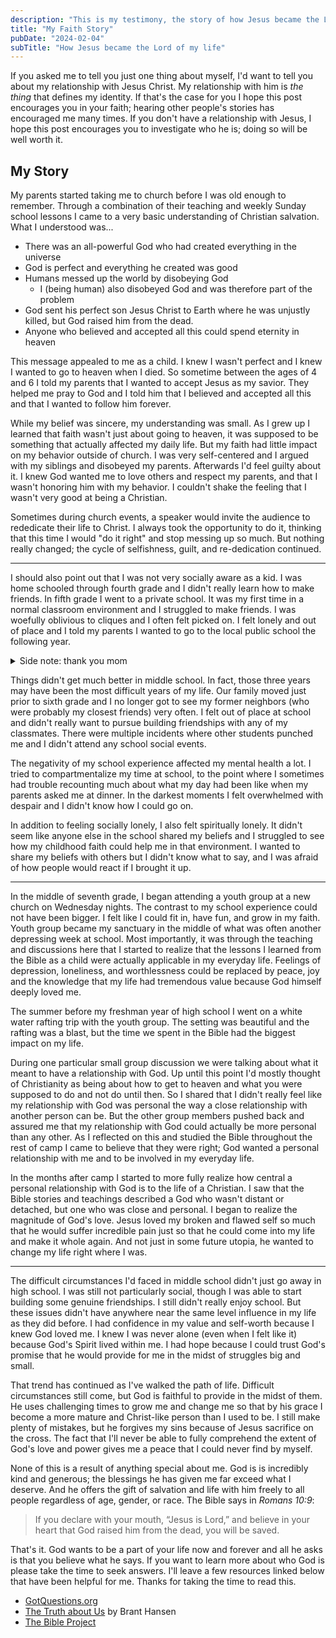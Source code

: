 ```yaml
---
description: "This is my testimony, the story of how Jesus became the Lord of my life."
title: "My Faith Story"
pubDate: "2024-02-04"
subTitle: "How Jesus became the Lord of my life"
---
```


If you asked me to tell you just one thing about myself, I'd want to tell you about my relationship with Jesus Christ. My relationship with him is _the thing_ that defines my identity. If that's the case for you I hope this post encourages you in your faith; hearing other people's stories has encouraged me many times. If you don't have a relationship with Jesus, I hope this post encourages you to investigate who he is; doing so will be well worth it.

## My Story

My parents started taking me to church before I was old enough to remember. Through a combination of their teaching and weekly Sunday school lessons I came to a very basic understanding of Christian salvation. What I understood was...

-   There was an all-powerful God who had created everything in the universe
-   God is perfect and everything he created was good
-   Humans messed up the world by disobeying God
    -   I (being human) also disobeyed God and was therefore part of the problem
-   God sent his perfect son Jesus Christ to Earth where he was unjustly killed, but God raised him from the dead.
-   Anyone who believed and accepted all this could spend eternity in heaven

This message appealed to me as a child. I knew I wasn't perfect and I knew I wanted to go to heaven when I died. So sometime between the ages of 4 and 6 I told my parents that I wanted to accept Jesus as my savior. They helped me pray to God and I told him that I believed and accepted all this and that I wanted to follow him forever.

While my belief was sincere, my understanding was small. As I grew up I learned that faith wasn't just about going to heaven, it was supposed to be something that actually affected my daily life. But my faith had little impact on my behavior outside of church. I was very self-centered and I argued with my siblings and disobeyed my parents. Afterwards I'd feel guilty about it. I knew God wanted me to love others and respect my parents, and that I wasn't honoring him with my behavior. I couldn't shake the feeling that I wasn't very good at being a Christian.

Sometimes during church events, a speaker would invite the audience to rededicate their life to Christ. I always took the opportunity to do it, thinking that this time I would "do it right" and stop messing up so much. But nothing really changed; the cycle of selfishness, guilt, and re-dedication continued.

<hr />

I should also point out that I was not very socially aware as a kid. I was home schooled through fourth grade and I didn't really learn how to make friends. In fifth grade I went to a private school. It was my first time in a normal classroom environment and I struggled to make friends. I was woefully oblivious to cliques and I often felt picked on. I felt lonely and out of place and I told my parents I wanted to go to the local public school the following year.

<details>
	<summary>Side note: thank you mom</summary>

As I proofread I'm realizing this may sound as though home schooling was a bad experience or that my parents didn't care about my social development. Nothing could be further from the truth. My mom put in countless hours and many tears to ensure she was giving me and my siblings a good education and I enjoyed being home schooled. My parents made sure I participated in extra curricular activities in part so that I would get more experience being around other kids.

</details>

Things didn't get much better in middle school. In fact, those three years may have been the most difficult years of my life. Our family moved just prior to sixth grade and I no longer got to see my former neighbors (who were probably my closest friends) very often. I felt out of place at school and didn't really want to pursue building friendships with any of my classmates. There were multiple incidents where other students punched me and I didn't attend any school social events.

The negativity of my school experience affected my mental health a lot. I tried to compartmentalize my time at school, to the point where I sometimes had trouble recounting much about what my day had been like when my parents asked me at dinner. In the darkest moments I felt overwhelmed with despair and I didn't know how I could go on.

In addition to feeling socially lonely, I also felt spiritually lonely. It didn't seem like anyone else in the school shared my beliefs and I struggled to see how my childhood faith could help me in that environment. I wanted to share my beliefs with others but I didn't know what to say, and I was afraid of how people would react if I brought it up.

<hr />

In the middle of seventh grade, I began attending a youth group at a new church on Wednesday nights. The contrast to my school experience could not have been bigger. I felt like I could fit in, have fun, and grow in my faith. Youth group became my sanctuary in the middle of what was often another depressing week at school. Most importantly, it was through the teaching and discussions here that I started to realize that the lessons I learned from the Bible as a child were actually applicable in my everyday life. Feelings of depression, loneliness, and worthlessness could be replaced by peace, joy and the knowledge that my life had tremendous value because God himself deeply loved me.

The summer before my freshman year of high school I went on a white water rafting trip with the youth group. The setting was beautiful and the rafting was a blast, but the time we spent in the Bible had the biggest impact on my life.

During one particular small group discussion we were talking about what it meant to have a relationship with God. Up until this point I'd mostly thought of Christianity as being about how to get to heaven and what you were supposed to do and not do until then. So I shared that I didn't really feel like my relationship with God was personal the way a close relationship with another person can be. But the other group members pushed back and assured me that my relationship with God could actually be more personal than any other. As I reflected on this and studied the Bible throughout the rest of camp I came to believe that they were right; God wanted a personal relationship with me and to be involved in my everyday life.

In the months after camp I started to more fully realize how central a personal relationship with God is to the life of a Christian. I saw that the Bible stories and teachings described a God who wasn't distant or detached, but one who was close and personal. I began to realize the magnitude of God's love. Jesus loved my broken and flawed self so much that he would suffer incredible pain just so that he could come into my life and make it whole again. And not just in some future utopia, he wanted to change my life right where I was.

<hr />

The difficult circumstances I'd faced in middle school didn't just go away in high school. I was still not particularly social, though I was able to start building some genuine friendships. I still didn't really enjoy school. But these issues didn't have anywhere near the same level influence in my life as they did before. I had confidence in my value and self-worth because I knew God loved me. I knew I was never alone (even when I felt like it) because God's Spirit lived within me. I had hope because I could trust God's promise that he would provide for me in the midst of struggles big and small.

That trend has continued as I've walked the path of life. Difficult circumstances still come, but God is faithful to provide in the midst of them. He uses challenging times to grow me and change me so that by his grace I become a more mature and Christ-like person than I used to be. I still make plenty of mistakes, but he forgives my sins because of Jesus sacrifice on the cross. The fact that I'll never be able to fully comprehend the extent of God's love and power gives me a peace that I could never find by myself.

None of this is a result of anything special about me. God is is incredibly kind and generous; the blessings he has given me far exceed what I deserve. And he offers the gift of salvation and life with him freely to all people regardless of age, gender, or race. The Bible says in <cite>Romans 10:9</cite>:

> If you declare with your mouth, “Jesus is Lord,” and believe in your heart that God raised him from the dead, you will be saved.

That's it. God wants to be a part of your life now and forever and all he asks is that you believe what he says. If you want to learn more about who God is please take the time to seek answers. I'll leave a few resources linked below that have been helpful for me. Thanks for taking the time to read this.

-   [GotQuestions.org](https://www.gotquestions.org/)
-   [The Truth about Us](https://libro.fm/audiobooks/9781666558159-the-truth-about-us) by Brant Hansen
-   [The Bible Project](https://bibleproject.com/explore/)
